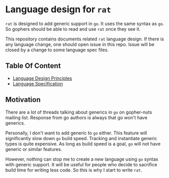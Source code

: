 # Language design for `rat` #

`rat` is designed to add generic support in `go`. It uses the same syntax as `go`. So gophers should be able to read and use `rat` once they see it.

This repository contains documents related `rat` language design. If there is any language change, one should open issue in this repo. Issue will be closed by a change to some language spec files.

## Table Of Content ##

* [Language Design Principles](https://github.com/go-rat/language-design/blob/master/principles.md)
* [Language Specification](https://github.com/go-rat/language-design/blob/master/spec.md)

## Motivation ##

There are a lot of threads talking about generics in `go` on gopher-nuts mailing list. Response from go authors is always that go won't have generics.

Personally, I don't want to add generic to `go` either. This feature will significantly slow down `go` build speed. Tracking and instantiate generic types is quite expensive. As long as build speed is a goal, `go` will not have generic or similar features.

However, nothing can stop me to create a new language using `go` syntax with generic support. It will be useful for people who decide to sacrifice build time for writing less code. So this is why I start to write `rat`.
